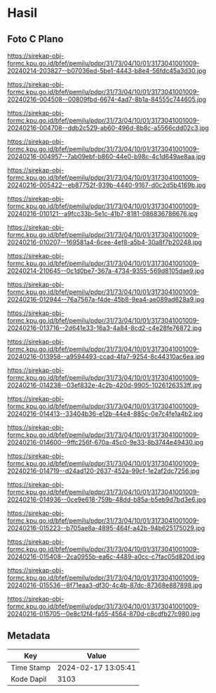 # Hasil

## Foto C Plano

https://sirekap-obj-formc.kpu.go.id/bfef/pemilu/pdpr/31/73/04/10/01/3173041001009-20240214-203827--b07036ed-5be1-4443-b8e4-56fdc45a3d30.jpg

https://sirekap-obj-formc.kpu.go.id/bfef/pemilu/pdpr/31/73/04/10/01/3173041001009-20240216-004508--00809fbd-6674-4ad7-8b1a-84555c744605.jpg

https://sirekap-obj-formc.kpu.go.id/bfef/pemilu/pdpr/31/73/04/10/01/3173041001009-20240216-004708--ddb2c529-ab60-496d-8b8c-a5566cdd02c3.jpg

https://sirekap-obj-formc.kpu.go.id/bfef/pemilu/pdpr/31/73/04/10/01/3173041001009-20240216-004957--7ab09ebf-b860-44e0-b98c-4c1d649ae8aa.jpg

https://sirekap-obj-formc.kpu.go.id/bfef/pemilu/pdpr/31/73/04/10/01/3173041001009-20240216-005422--eb87752f-939b-4440-9167-d0c2d5b4169b.jpg

https://sirekap-obj-formc.kpu.go.id/bfef/pemilu/pdpr/31/73/04/10/01/3173041001009-20240216-010121--a9fcc33b-5e1c-41b7-8181-086836786676.jpg

https://sirekap-obj-formc.kpu.go.id/bfef/pemilu/pdpr/31/73/04/10/01/3173041001009-20240216-010207--169581a4-6cee-4ef8-a5b4-30a8f7b20248.jpg

https://sirekap-obj-formc.kpu.go.id/bfef/pemilu/pdpr/31/73/04/10/01/3173041001009-20240214-210645--0c1d0be7-367a-4734-9355-569d8105dae9.jpg

https://sirekap-obj-formc.kpu.go.id/bfef/pemilu/pdpr/31/73/04/10/01/3173041001009-20240216-012944--76a7567a-f4de-45b8-9ea4-ae089ad628a9.jpg

https://sirekap-obj-formc.kpu.go.id/bfef/pemilu/pdpr/31/73/04/10/01/3173041001009-20240216-013716--2d641e33-16a3-4a84-8cd2-c4e28fe76872.jpg

https://sirekap-obj-formc.kpu.go.id/bfef/pemilu/pdpr/31/73/04/10/01/3173041001009-20240216-013958--a9594493-ccad-4fa7-9254-8c44310ac6ea.jpg

https://sirekap-obj-formc.kpu.go.id/bfef/pemilu/pdpr/31/73/04/10/01/3173041001009-20240216-014238--03ef832e-4c2b-420d-9905-1026126353ff.jpg

https://sirekap-obj-formc.kpu.go.id/bfef/pemilu/pdpr/31/73/04/10/01/3173041001009-20240216-014413--33404b36-e12b-44e4-885c-0e7c4fe1a4b2.jpg

https://sirekap-obj-formc.kpu.go.id/bfef/pemilu/pdpr/31/73/04/10/01/3173041001009-20240216-014600--9ffc256f-670a-45c0-9e33-8b3744e49430.jpg

https://sirekap-obj-formc.kpu.go.id/bfef/pemilu/pdpr/31/73/04/10/01/3173041001009-20240216-014719--d24ad120-2637-452a-99cf-1e2af2dc7256.jpg

https://sirekap-obj-formc.kpu.go.id/bfef/pemilu/pdpr/31/73/04/10/01/3173041001009-20240216-014936--0ce9e618-759b-48dd-b85a-b5eb9d7bd3e6.jpg

https://sirekap-obj-formc.kpu.go.id/bfef/pemilu/pdpr/31/73/04/10/01/3173041001009-20240216-015223--b705ae8a-4895-464f-a42b-94b625175029.jpg

https://sirekap-obj-formc.kpu.go.id/bfef/pemilu/pdpr/31/73/04/10/01/3173041001009-20240216-015408--2ca0955b-ea6c-4489-a0cc-c7fac05d820d.jpg

https://sirekap-obj-formc.kpu.go.id/bfef/pemilu/pdpr/31/73/04/10/01/3173041001009-20240216-015536--8f71eaa3-df30-4c4b-87dc-87368e887898.jpg

https://sirekap-obj-formc.kpu.go.id/bfef/pemilu/pdpr/31/73/04/10/01/3173041001009-20240216-015705--0e8c12f4-fa55-4564-870d-c8cdfb27c980.jpg


## Metadata

| Key        | Value               |
| ---------- | ------------------- |
| Time Stamp | 2024-02-17 13:05:41 |
| Kode Dapil | 3103                |



